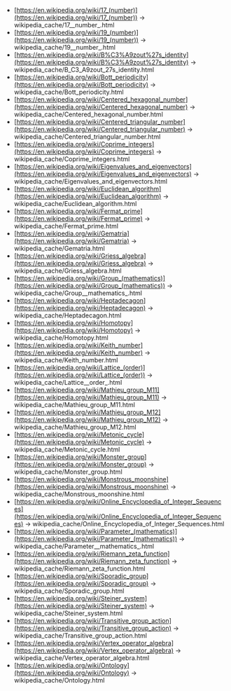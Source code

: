 - [https://en.wikipedia.org/wiki/17_(number)](https://en.wikipedia.org/wiki/17_(number)) -> wikipedia_cache/17__number_.html
- [https://en.wikipedia.org/wiki/19_(number)](https://en.wikipedia.org/wiki/19_(number)) -> wikipedia_cache/19__number_.html
- [https://en.wikipedia.org/wiki/B%C3%A9zout%27s_identity](https://en.wikipedia.org/wiki/B%C3%A9zout%27s_identity) -> wikipedia_cache/B_C3_A9zout_27s_identity.html
- [https://en.wikipedia.org/wiki/Bott_periodicity](https://en.wikipedia.org/wiki/Bott_periodicity) -> wikipedia_cache/Bott_periodicity.html
- [https://en.wikipedia.org/wiki/Centered_hexagonal_number](https://en.wikipedia.org/wiki/Centered_hexagonal_number) -> wikipedia_cache/Centered_hexagonal_number.html
- [https://en.wikipedia.org/wiki/Centered_triangular_number](https://en.wikipedia.org/wiki/Centered_triangular_number) -> wikipedia_cache/Centered_triangular_number.html
- [https://en.wikipedia.org/wiki/Coprime_integers](https://en.wikipedia.org/wiki/Coprime_integers) -> wikipedia_cache/Coprime_integers.html
- [https://en.wikipedia.org/wiki/Eigenvalues_and_eigenvectors](https://en.wikipedia.org/wiki/Eigenvalues_and_eigenvectors) -> wikipedia_cache/Eigenvalues_and_eigenvectors.html
- [https://en.wikipedia.org/wiki/Euclidean_algorithm](https://en.wikipedia.org/wiki/Euclidean_algorithm) -> wikipedia_cache/Euclidean_algorithm.html
- [https://en.wikipedia.org/wiki/Fermat_prime](https://en.wikipedia.org/wiki/Fermat_prime) -> wikipedia_cache/Fermat_prime.html
- [https://en.wikipedia.org/wiki/Gematria](https://en.wikipedia.org/wiki/Gematria) -> wikipedia_cache/Gematria.html
- [https://en.wikipedia.org/wiki/Griess_algebra](https://en.wikipedia.org/wiki/Griess_algebra) -> wikipedia_cache/Griess_algebra.html
- [https://en.wikipedia.org/wiki/Group_(mathematics)](https://en.wikipedia.org/wiki/Group_(mathematics)) -> wikipedia_cache/Group__mathematics_.html
- [https://en.wikipedia.org/wiki/Heptadecagon](https://en.wikipedia.org/wiki/Heptadecagon) -> wikipedia_cache/Heptadecagon.html
- [https://en.wikipedia.org/wiki/Homotopy](https://en.wikipedia.org/wiki/Homotopy) -> wikipedia_cache/Homotopy.html
- [https://en.wikipedia.org/wiki/Keith_number](https://en.wikipedia.org/wiki/Keith_number) -> wikipedia_cache/Keith_number.html
- [https://en.wikipedia.org/wiki/Lattice_(order)](https://en.wikipedia.org/wiki/Lattice_(order)) -> wikipedia_cache/Lattice__order_.html
- [https://en.wikipedia.org/wiki/Mathieu_group_M11](https://en.wikipedia.org/wiki/Mathieu_group_M11) -> wikipedia_cache/Mathieu_group_M11.html
- [https://en.wikipedia.org/wiki/Mathieu_group_M12](https://en.wikipedia.org/wiki/Mathieu_group_M12) -> wikipedia_cache/Mathieu_group_M12.html
- [https://en.wikipedia.org/wiki/Metonic_cycle](https://en.wikipedia.org/wiki/Metonic_cycle) -> wikipedia_cache/Metonic_cycle.html
- [https://en.wikipedia.org/wiki/Monster_group](https://en.wikipedia.org/wiki/Monster_group) -> wikipedia_cache/Monster_group.html
- [https://en.wikipedia.org/wiki/Monstrous_moonshine](https://en.wikipedia.org/wiki/Monstrous_moonshine) -> wikipedia_cache/Monstrous_moonshine.html
- [https://en.wikipedia.org/wiki/Online_Encyclopedia_of_Integer_Sequences](https://en.wikipedia.org/wiki/Online_Encyclopedia_of_Integer_Sequences) -> wikipedia_cache/Online_Encyclopedia_of_Integer_Sequences.html
- [https://en.wikipedia.org/wiki/Parameter_(mathematics)](https://en.wikipedia.org/wiki/Parameter_(mathematics)) -> wikipedia_cache/Parameter__mathematics_.html
- [https://en.wikipedia.org/wiki/Riemann_zeta_function](https://en.wikipedia.org/wiki/Riemann_zeta_function) -> wikipedia_cache/Riemann_zeta_function.html
- [https://en.wikipedia.org/wiki/Sporadic_group](https://en.wikipedia.org/wiki/Sporadic_group) -> wikipedia_cache/Sporadic_group.html
- [https://en.wikipedia.org/wiki/Steiner_system](https://en.wikipedia.org/wiki/Steiner_system) -> wikipedia_cache/Steiner_system.html
- [https://en.wikipedia.org/wiki/Transitive_group_action](https://en.wikipedia.org/wiki/Transitive_group_action) -> wikipedia_cache/Transitive_group_action.html
- [https://en.wikipedia.org/wiki/Vertex_operator_algebra](https://en.wikipedia.org/wiki/Vertex_operator_algebra) -> wikipedia_cache/Vertex_operator_algebra.html
- [https://en.wikipedia.org/wiki/Ontology](https://en.wikipedia.org/wiki/Ontology) -> wikipedia_cache/Ontology.html
